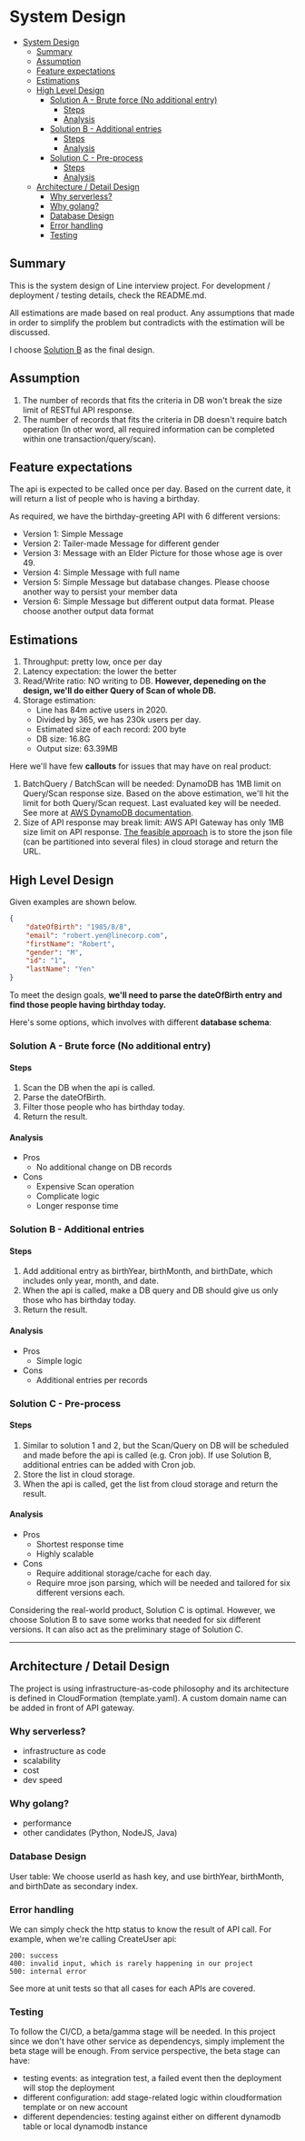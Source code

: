 # System Design

- [System Design](#system-design)
  - [Summary](#summary)
  - [Assumption](#assumption)
  - [Feature expectations](#feature-expectations)
  - [Estimations](#estimations)
  - [High Level Design](#high-level-design)
    - [Solution A - Brute force (No additional entry)](#solution-a---brute-force-no-additional-entry)
      - [Steps](#steps)
      - [Analysis](#analysis)
    - [Solution B - Additional entries](#solution-b---additional-entries)
      - [Steps](#steps-1)
      - [Analysis](#analysis-1)
    - [Solution C - Pre-process](#solution-c---pre-process)
      - [Steps](#steps-2)
      - [Analysis](#analysis-2)
  - [Architecture / Detail Design](#architecture--detail-design)
    - [Why serverless?](#why-serverless)
    - [Why golang?](#why-golang)
    - [Database Design](#database-design)
    - [Error handling](#error-handling)
    - [Testing](#testing)

## Summary

This is the system design of Line interview project. For development / deployment / testing details, check the README.md.

All estimations are made based on real product. Any assumptions that made in order to simplify the problem but contradicts with the estimation will be discussed.

I choose [Solution B](#solution-b---additional-entries) as the final design.

## Assumption

1. The number of records that fits the criteria in DB won't break the size limit of RESTful API response.
2. The number of records that fits the criteria in DB doesn't require batch operation (In other word, all required information can be completed within one transaction/query/scan).

## Feature expectations

The api is expected to be called once per day. Based on the current date, it will return a list of people who is having a birthday.

As required, we have the birthday-greeting API with 6 different versions:
* Version 1: Simple Message
* Version 2: Tailer-made Message for different gender
* Version 3: Message with an Elder Picture for those whose age is over 49.
* Version 4: Simple Message with full name
* Version 5: Simple Message but database changes. Please choose another way to persist your member data
* Version 6: Simple Message but different output data format. Please choose another output data format

## Estimations

1. Throughput: pretty low, once per day
2. Latency expectation: the lower the better
3. Read/Write ratio: NO writing to DB. **However, depeneding on the design, we'll do either Query of Scan of whole DB.**
4. Storage estimation: 
   * Line has 84m active users in 2020. 
   * Divided by 365, we has 230k users per day.
   * Estimated size of each record: 200 byte
   * DB size: 16.8G
   * Output size: 63.39MB

Here we'll have few **callouts** for issues that may have on real product:
1. BatchQuery / BatchScan will be needed: DynamoDB has 1MB limit on Query/Scan response size. Based on the above estimation, we'll hit the limit for both Query/Scan request. Last evaluated key will be needed. See more at [AWS DynamoDB documentation](https://docs.aws.amazon.com/amazondynamodb/latest/APIReference/API_Query.html#DDB-Query-request-Limit).
2. Size of API response may break limit: AWS API Gateway has only 1MB size limit on API response. [The feasible approach](solution-c---pre-process) is to store the json file (can be partitioned into several files) in cloud storage and return the URL.

## High Level Design

Given examples are shown below.  

```json
{
    "dateOfBirth": "1985/8/8",
    "email": "robert.yen@linecorp.com",
    "firstName": "Robert",
    "gender": "M",
    "id": "1",
    "lastName": "Yen"
}
```

To meet the design goals, **we'll need to parse the dateOfBirth entry and find those people having birthday today.**

Here's some options, which involves with different **database schema**:
### Solution A - Brute force (No additional entry)
#### Steps
   1. Scan the DB when the api is called.
   2. Parse the dateOfBirth.
   3. Filter those people who has birthday today.
   4. Return the result.
#### Analysis
* Pros
  * No additional change on DB records
* Cons
  * Expensive Scan operation
  * Complicate logic
  * Longer response time
### Solution B - Additional entries
#### Steps
   1. Add additional entry as birthYear, birthMonth, and birthDate, which includes only year, month, and date. 
   2. When the api is called, make a DB query and DB should give us only those who has birthday today.
   3. Return the result.
#### Analysis
* Pros
  * Simple logic
* Cons
  * Additional entries per records
### Solution C - Pre-process
#### Steps
   1. Similar to solution 1 and 2, but the Scan/Query on DB will be scheduled and made before the api is called (e.g. Cron job). If use Solution B, additional entries can be added with Cron job.
   2. Store the list in cloud storage.
   3. When the api is called, get the list from cloud storage and return the result.

#### Analysis
* Pros
  * Shortest response time
  * Highly scalable
* Cons
  * Require additional storage/cache for each day.
  * Require mroe json parsing, which will be needed and tailored for six different versions each.

Considering the real-world product, Solution C is optimal. However, we choose Solution B to save some works that needed for six different versions. It can also act as the preliminary stage of Solution C.

---

## Architecture / Detail Design

The project is using infrastructure-as-code philosophy and its architecture is defined in CloudFormation (template.yaml). A custom domain name can be added in front of API gateway.

### Why serverless?
- infrastructure as code
- scalability
- cost
- dev speed

### Why golang?
- performance
- other candidates (Python, NodeJS, Java)

### Database Design

User table: We choose userId as hash key, and use birthYear, birthMonth, and birthDate as secondary index.

### Error handling

We can simply check the http status to know the result of API call. For example, when we're calling CreateUser api:

```
200: success
400: invalid input, which is rarely happening in our project
500: internal error 
```

See more at unit tests so that all cases for each APIs are covered.

### Testing

To follow the CI/CD, a beta/gamma stage will be needed. In this project since we don't have other service as dependencys, simply implement the beta stage will be enough. From service perspective, the beta stage can have:

- testing events: as integration test, a failed event then the deployment will stop the deployment
- different configuration: add stage-related logic within cloudformation template or on new account
- different dependencies: testing against either on different dynamodb table or local dynamodb instance